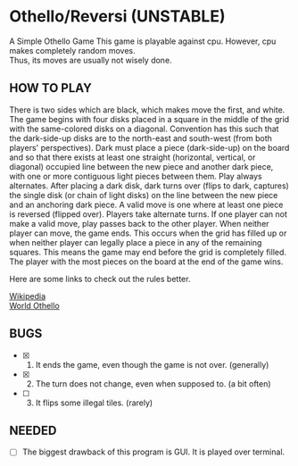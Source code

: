 # Othello/Reversi (UNSTABLE)
A Simple Othello Game
This game is playable against cpu. However, cpu makes completely random moves.<br>
Thus, its moves are usually not wisely done.

HOW TO PLAY
--
There is two sides which are black, which makes move the first, and white.
The game begins with four disks placed in a square in the middle of the grid with the same-colored disks on a diagonal.
Convention has this such that the dark-side-up disks are to the north-east and south-west (from both players' perspectives).
Dark must place a piece (dark-side-up) on the board and so that there exists at least one straight (horizontal, vertical, or diagonal) occupied line between the new piece and another dark piece, with one or more contiguous light pieces between them.
Play always alternates. After placing a dark disk, dark turns over (flips to dark, captures) the single disk (or chain of light disks) on the line between the new piece and an anchoring dark piece.
A valid move is one where at least one piece is reversed (flipped over).
Players take alternate turns. If one player can not make a valid move, play passes back to the other player. When neither player can move, the game ends.
This occurs when the grid has filled up or when neither player can legally place a piece in any of the remaining squares.
This means the game may end before the grid is completely filled.
The player with the most pieces on the board at the end of the game wins.

Here are some links to check out the rules better.

[Wikipedia](https://en.wikipedia.org/wiki/Reversi#Rules)<br>
[World Othello](https://www.worldothello.org/about/about-othello/othello-rules/official-rules/english)


BUGS
--
- [x] 1) It ends the game, even though the game is not over. (generally)
- [x] 2) The turn does not change, even when supposed to. (a bit often)
- [ ] 3) It flips some illegal tiles. (rarely)


NEEDED
--
- [ ] The biggest drawback of this program is GUI.
It is played over terminal.
